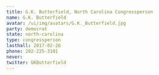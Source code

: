 ```yaml
---
title: G.K. Butterfield, North Carolina Congressperson
name: G.K. Butterfield
avatar: /ui/img/avatars/G.K._Butterfield.jpg
party: democrat
state: north-carolina
type: congressperson
lasthall: 2017-02-26
phone: 202-225-3101
never: 
twitter: GKButterfield
---
```

